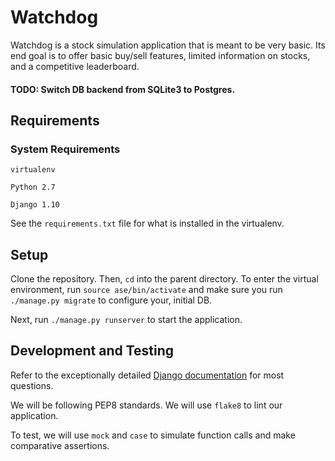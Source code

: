# Watchdog
Watchdog is a stock simulation application that is meant to be very basic.
Its end goal is to offer basic buy/sell features, limited information on stocks, and a competitive leaderboard.
#### TODO: Switch DB backend from SQLite3 to Postgres.
## Requirements
### System Requirements
`virtualenv`

`Python 2.7`

`Django 1.10`

See the `requirements.txt` file for what is installed in the virtualenv.

## Setup
Clone the repository. Then, `cd` into the parent directory. To enter the virtual environment, run `source ase/bin/activate`
and make sure you run `./manage.py migrate` to configure your, initial DB.

Next, run `./manage.py runserver` to start the application. 

## Development and Testing
Refer to the exceptionally detailed [Django documentation](https://docs.djangoproject.com/) for most questions.

We will be following PEP8 standards. We will use `flake8` to lint our application.

To test, we will use `mock` and `case` to simulate function calls and make comparative assertions.

